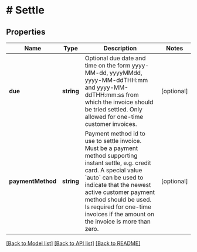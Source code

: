 # # Settle

## Properties

Name | Type | Description | Notes
------------ | ------------- | ------------- | -------------
**due** | **string** | Optional due date and time on the form yyyy-MM-dd, yyyyMMdd, yyyy-MM-ddTHH:mm and yyyy-MM-ddTHH:mm:ss from which the invoice should be tried settled. Only allowed for one-time customer invoices. | [optional]
**paymentMethod** | **string** | Payment method id to use to settle invoice. Must be a payment method supporting instant settle, e.g. credit card. A special value &#x60;auto&#x60; can be used to indicate that the newest active customer payment method should be used. Is required for one-time invoices if the amount on the invoice is more than zero. | [optional]

[[Back to Model list]](../../README.md#models) [[Back to API list]](../../README.md#endpoints) [[Back to README]](../../README.md)
